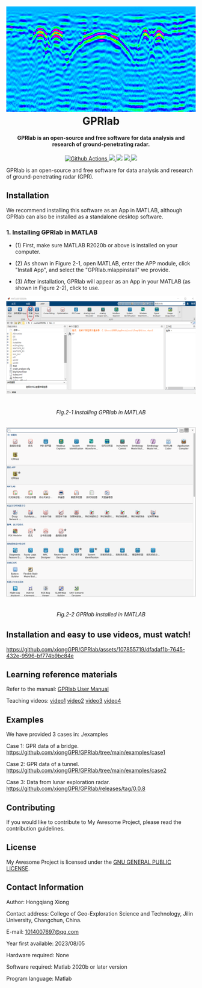 <h1 align="center">
  <img src="https://raw.githubusercontent.com/erbiaoger/PicGo/main/20230404/202306061528806.jpg" alt="GPRlab" width="600">
      <br>GPRlab<br>
</h1>


<h4 align="center">GPRlab is an open-source and free software for data analysis and research of ground-penetrating radar.</h4>

<p align="center">
  <a href="https://github.com/xiongGPR/GPRlab/actions">
    <img src="https://img.shields.io/github/actions/workflow/status/xiongGPR/GPRlab/release.yml?branch=master&style=flat-square" alt="Github Actions">
  </a>
  <a href="https://goreportcard.com/report/github.com/xiongGPR/GPRlab">
    <img src="https://goreportcard.com/badge/github.com/xiongGPR/GPRlab?style=flat-square">
  </a>
  <img src="https://img.shields.io/github/go-mod/go-version/xiongGPR/GPRlab?style=flat-square">
  <a href="https://github.com/xiongGPR/GPRlab/releases">
    <img src="https://img.shields.io/github/release/xiongGPR/GPRlab/all.svg?style=flat-square">
  </a>
  <a href="https://github.com/xiongGPR/GPRlab/releases/tag/premium">
    <img src="https://img.shields.io/badge/release-Premium-00b4f0?style=flat-square">
  </a>
</p>



GPRlab is an open-source and free software for data analysis and research of ground-penetrating radar (GPR). 

## Installation

We recommend installing this software as an App in MATLAB, although GPRlab can also be installed as a standalone desktop software.

### 1. Installing GPRlab in MATLAB

- (1) First, make sure MATLAB R2020b or above is installed on your computer.

- (2) As shown in Figure 2-1, open MATLAB, enter the APP module, click "Install App", and select the "GPRlab.mlappinstall" we provide.

- (3) After installation, GPRlab will appear as an App in your MATLAB (as shown in Figure 2-2), click to use.

![image-20230601150731047](https://raw.githubusercontent.com/erbiaoger/PicGo/main/20230404/202306062011123.bmp)

<h6 align="center">
<br>Fig.2-1 Installing GPRlab in MATLAB<br>
</h6>

![image-20230606202349587](https://raw.githubusercontent.com/erbiaoger/PicGo/main/20230404/202306062023722.png)

<h6 align="center">
<br>Fig.2-2 GPRlab installed in MATLAB<br>
</h6>


## Installation and easy to use videos, must watch!
https://github.com/xiongGPR/GPRlab/assets/107855719/dfadaf1b-7645-432e-9596-bf774b9bc84e


## Learning reference materials

Refer to the manual: [GPRlab User Manual](https://github.com/xiongGPR/GPRlab/blob/main/docs/GPRlab%20User%20Manual%20-English.pdf)

Teaching videos: [video1](https://www.bilibili.com/video/BV1HX4y1D7Ve/?vd_source=6b3fc235af5b93e6ec8ca4cb7717ab06) [video2](https://www.bilibili.com/video/BV17g4y1E7VJ/?vd_source=6b3fc235af5b93e6ec8ca4cb7717ab06) [video3](https://www.bilibili.com/video/BV1Ev4y1h7Xx/?spm_id_from=333.999.0.0&vd_source=6b3fc235af5b93e6ec8ca4cb7717ab06) [video4](https://www.bilibili.com/video/BV1r84y1K7Ag/?vd_source=6b3fc235af5b93e6ec8ca4cb7717ab06)

## Examples
We have provided 3 cases in: ./examples

Case 1: GPR data of a bridge. https://github.com/xiongGPR/GPRlab/tree/main/examples/case1

Case 2: GPR data of a tunnel. https://github.com/xiongGPR/GPRlab/tree/main/examples/case2

Case 3: Data from lunar exploration radar. https://github.com/xiongGPR/GPRlab/releases/tag/0.0.8
## Contributing

If you would like to contribute to My Awesome Project, please read the contribution guidelines.

## License

My Awesome Project is licensed under the [GNU GENERAL PUBLIC LICENSE](https://github.com/xiongGPR/GPRlab/blob/main/LICENSE).
## Contact Information

Author: Hongqiang Xiong

Contact address: College of Geo-Exploration Science and Technology, Jilin University, Changchun, China.

E-mail: 1014007697@qq.com

Year first available: 2023/08/05

Hardware required: None

Software required: Matlab 2020b or later version

Program language: Matlab
